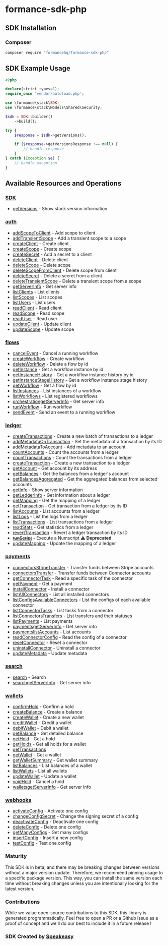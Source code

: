# formance-sdk-php

<!-- Start SDK Installation -->
## SDK Installation

### Composer

```bash
composer require "formancehq/formance-sdk-php"
```
<!-- End SDK Installation -->

## SDK Example Usage
<!-- Start SDK Example Usage -->
```php
<?php

declare(strict_types=1);
require_once 'vendor/autoload.php';

use \formance\stack\SDK;
use \formance\stack\Models\Shared\Security;

$sdk = SDK::builder()
    ->build();

try {
    $response = $sdk->getVersions();

    if ($response->getVersionsResponse !== null) {
        // handle response
    }
} catch (Exception $e) {
    // handle exception
}
```
<!-- End SDK Example Usage -->

<!-- Start SDK Available Operations -->
## Available Resources and Operations

### [SDK](docs/sdk/README.md)

* [getVersions](docs/sdk/README.md#getversions) - Show stack version information

### [auth](docs/auth/README.md)

* [addScopeToClient](docs/auth/README.md#addscopetoclient) - Add scope to client
* [addTransientScope](docs/auth/README.md#addtransientscope) - Add a transient scope to a scope
* [createClient](docs/auth/README.md#createclient) - Create client
* [createScope](docs/auth/README.md#createscope) - Create scope
* [createSecret](docs/auth/README.md#createsecret) - Add a secret to a client
* [deleteClient](docs/auth/README.md#deleteclient) - Delete client
* [deleteScope](docs/auth/README.md#deletescope) - Delete scope
* [deleteScopeFromClient](docs/auth/README.md#deletescopefromclient) - Delete scope from client
* [deleteSecret](docs/auth/README.md#deletesecret) - Delete a secret from a client
* [deleteTransientScope](docs/auth/README.md#deletetransientscope) - Delete a transient scope from a scope
* [getServerInfo](docs/auth/README.md#getserverinfo) - Get server info
* [listClients](docs/auth/README.md#listclients) - List clients
* [listScopes](docs/auth/README.md#listscopes) - List scopes
* [listUsers](docs/auth/README.md#listusers) - List users
* [readClient](docs/auth/README.md#readclient) - Read client
* [readScope](docs/auth/README.md#readscope) - Read scope
* [readUser](docs/auth/README.md#readuser) - Read user
* [updateClient](docs/auth/README.md#updateclient) - Update client
* [updateScope](docs/auth/README.md#updatescope) - Update scope

### [flows](docs/flows/README.md)

* [cancelEvent](docs/flows/README.md#cancelevent) - Cancel a running workflow
* [createWorkflow](docs/flows/README.md#createworkflow) - Create workflow
* [deleteWorkflow](docs/flows/README.md#deleteworkflow) - Delete a flow by id
* [getInstance](docs/flows/README.md#getinstance) - Get a workflow instance by id
* [getInstanceHistory](docs/flows/README.md#getinstancehistory) - Get a workflow instance history by id
* [getInstanceStageHistory](docs/flows/README.md#getinstancestagehistory) - Get a workflow instance stage history
* [getWorkflow](docs/flows/README.md#getworkflow) - Get a flow by id
* [listInstances](docs/flows/README.md#listinstances) - List instances of a workflow
* [listWorkflows](docs/flows/README.md#listworkflows) - List registered workflows
* [orchestrationgetServerInfo](docs/flows/README.md#orchestrationgetserverinfo) - Get server info
* [runWorkflow](docs/flows/README.md#runworkflow) - Run workflow
* [sendEvent](docs/flows/README.md#sendevent) - Send an event to a running workflow

### [ledger](docs/ledger/README.md)

* [createTransactions](docs/ledger/README.md#createtransactions) - Create a new batch of transactions to a ledger
* [addMetadataOnTransaction](docs/ledger/README.md#addmetadataontransaction) - Set the metadata of a transaction by its ID
* [addMetadataToAccount](docs/ledger/README.md#addmetadatatoaccount) - Add metadata to an account
* [countAccounts](docs/ledger/README.md#countaccounts) - Count the accounts from a ledger
* [countTransactions](docs/ledger/README.md#counttransactions) - Count the transactions from a ledger
* [createTransaction](docs/ledger/README.md#createtransaction) - Create a new transaction to a ledger
* [getAccount](docs/ledger/README.md#getaccount) - Get account by its address
* [getBalances](docs/ledger/README.md#getbalances) - Get the balances from a ledger's account
* [getBalancesAggregated](docs/ledger/README.md#getbalancesaggregated) - Get the aggregated balances from selected accounts
* [getInfo](docs/ledger/README.md#getinfo) - Show server information
* [getLedgerInfo](docs/ledger/README.md#getledgerinfo) - Get information about a ledger
* [getMapping](docs/ledger/README.md#getmapping) - Get the mapping of a ledger
* [getTransaction](docs/ledger/README.md#gettransaction) - Get transaction from a ledger by its ID
* [listAccounts](docs/ledger/README.md#listaccounts) - List accounts from a ledger
* [listLogs](docs/ledger/README.md#listlogs) - List the logs from a ledger
* [listTransactions](docs/ledger/README.md#listtransactions) - List transactions from a ledger
* [readStats](docs/ledger/README.md#readstats) - Get statistics from a ledger
* [revertTransaction](docs/ledger/README.md#reverttransaction) - Revert a ledger transaction by its ID
* [~~runScript~~](docs/ledger/README.md#runscript) - Execute a Numscript :warning: **Deprecated**
* [updateMapping](docs/ledger/README.md#updatemapping) - Update the mapping of a ledger

### [payments](docs/payments/README.md)

* [connectorsStripeTransfer](docs/payments/README.md#connectorsstripetransfer) - Transfer funds between Stripe accounts
* [connectorsTransfer](docs/payments/README.md#connectorstransfer) - Transfer funds between Connector accounts
* [getConnectorTask](docs/payments/README.md#getconnectortask) - Read a specific task of the connector
* [getPayment](docs/payments/README.md#getpayment) - Get a payment
* [installConnector](docs/payments/README.md#installconnector) - Install a connector
* [listAllConnectors](docs/payments/README.md#listallconnectors) - List all installed connectors
* [listConfigsAvailableConnectors](docs/payments/README.md#listconfigsavailableconnectors) - List the configs of each available connector
* [listConnectorTasks](docs/payments/README.md#listconnectortasks) - List tasks from a connector
* [listConnectorsTransfers](docs/payments/README.md#listconnectorstransfers) - List transfers and their statuses
* [listPayments](docs/payments/README.md#listpayments) - List payments
* [paymentsgetServerInfo](docs/payments/README.md#paymentsgetserverinfo) - Get server info
* [paymentslistAccounts](docs/payments/README.md#paymentslistaccounts) - List accounts
* [readConnectorConfig](docs/payments/README.md#readconnectorconfig) - Read the config of a connector
* [resetConnector](docs/payments/README.md#resetconnector) - Reset a connector
* [uninstallConnector](docs/payments/README.md#uninstallconnector) - Uninstall a connector
* [updateMetadata](docs/payments/README.md#updatemetadata) - Update metadata

### [search](docs/search/README.md)

* [search](docs/search/README.md#search) - Search
* [searchgetServerInfo](docs/search/README.md#searchgetserverinfo) - Get server info

### [wallets](docs/wallets/README.md)

* [confirmHold](docs/wallets/README.md#confirmhold) - Confirm a hold
* [createBalance](docs/wallets/README.md#createbalance) - Create a balance
* [createWallet](docs/wallets/README.md#createwallet) - Create a new wallet
* [creditWallet](docs/wallets/README.md#creditwallet) - Credit a wallet
* [debitWallet](docs/wallets/README.md#debitwallet) - Debit a wallet
* [getBalance](docs/wallets/README.md#getbalance) - Get detailed balance
* [getHold](docs/wallets/README.md#gethold) - Get a hold
* [getHolds](docs/wallets/README.md#getholds) - Get all holds for a wallet
* [getTransactions](docs/wallets/README.md#gettransactions)
* [getWallet](docs/wallets/README.md#getwallet) - Get a wallet
* [getWalletSummary](docs/wallets/README.md#getwalletsummary) - Get wallet summary
* [listBalances](docs/wallets/README.md#listbalances) - List balances of a wallet
* [listWallets](docs/wallets/README.md#listwallets) - List all wallets
* [updateWallet](docs/wallets/README.md#updatewallet) - Update a wallet
* [voidHold](docs/wallets/README.md#voidhold) - Cancel a hold
* [walletsgetServerInfo](docs/wallets/README.md#walletsgetserverinfo) - Get server info

### [webhooks](docs/webhooks/README.md)

* [activateConfig](docs/webhooks/README.md#activateconfig) - Activate one config
* [changeConfigSecret](docs/webhooks/README.md#changeconfigsecret) - Change the signing secret of a config
* [deactivateConfig](docs/webhooks/README.md#deactivateconfig) - Deactivate one config
* [deleteConfig](docs/webhooks/README.md#deleteconfig) - Delete one config
* [getManyConfigs](docs/webhooks/README.md#getmanyconfigs) - Get many configs
* [insertConfig](docs/webhooks/README.md#insertconfig) - Insert a new config
* [testConfig](docs/webhooks/README.md#testconfig) - Test one config
<!-- End SDK Available Operations -->

### Maturity

This SDK is in beta, and there may be breaking changes between versions without a major version update. Therefore, we recommend pinning usage
to a specific package version. This way, you can install the same version each time without breaking changes unless you are intentionally
looking for the latest version.

### Contributions

While we value open-source contributions to this SDK, this library is generated programmatically.
Feel free to open a PR or a Github issue as a proof of concept and we'll do our best to include it in a future release !

### SDK Created by [Speakeasy](https://docs.speakeasyapi.dev/docs/using-speakeasy/client-sdks)
